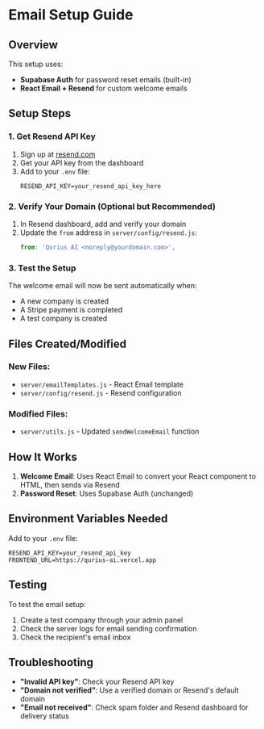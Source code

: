 # Email Setup Guide

## Overview
This setup uses:
- **Supabase Auth** for password reset emails (built-in)
- **React Email + Resend** for custom welcome emails

## Setup Steps

### 1. Get Resend API Key
1. Sign up at [resend.com](https://resend.com)
2. Get your API key from the dashboard
3. Add to your `.env` file:
   ```
   RESEND_API_KEY=your_resend_api_key_here
   ```

### 2. Verify Your Domain (Optional but Recommended)
1. In Resend dashboard, add and verify your domain
2. Update the `from` address in `server/config/resend.js`:
   ```javascript
   from: 'Qurius AI <noreply@yourdomain.com>',
   ```

### 3. Test the Setup
The welcome email will now be sent automatically when:
- A new company is created
- A Stripe payment is completed
- A test company is created

## Files Created/Modified

### New Files:
- `server/emailTemplates.js` - React Email template
- `server/config/resend.js` - Resend configuration

### Modified Files:
- `server/utils.js` - Updated `sendWelcomeEmail` function

## How It Works

1. **Welcome Email**: Uses React Email to convert your React component to HTML, then sends via Resend
2. **Password Reset**: Uses Supabase Auth (unchanged)

## Environment Variables Needed

Add to your `.env` file:
```
RESEND_API_KEY=your_resend_api_key
FRONTEND_URL=https://qurius-ai.vercel.app
```

## Testing

To test the email setup:
1. Create a test company through your admin panel
2. Check the server logs for email sending confirmation
3. Check the recipient's email inbox

## Troubleshooting

- **"Invalid API key"**: Check your Resend API key
- **"Domain not verified"**: Use a verified domain or Resend's default domain
- **"Email not received"**: Check spam folder and Resend dashboard for delivery status 